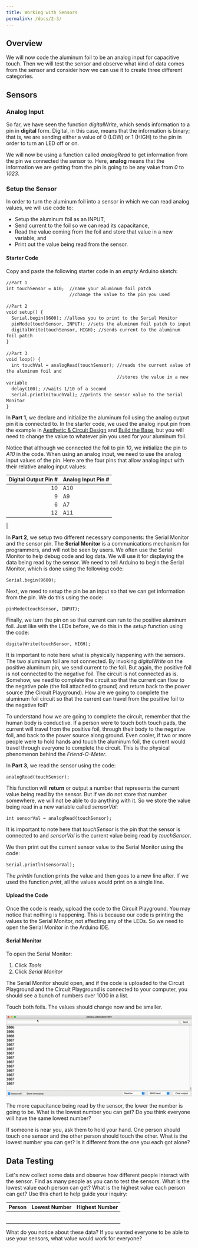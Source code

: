 ```yaml
---
title: Working with Sensors
permalink: /docs/2-3/
---
```

## Overview
We will now code the aluminum foil to be an analog input for capacitive touch. Then we will test the sensor and observe what kind of data comes from the sensor and consider how we can use it to create three different categories.

## Sensors

### Analog Input
So far, we have seen the function *digitalWrite*, which sends information to a pin in **digital** form. Digital, in this case, means that the information is binary; that is, we are sending either a value of 0 (LOW) or 1 (HIGH) to the pin in order to turn an LED off or on.

We will now be using a function called *analogRead* to get information from the pin we connected the sensor to. Here, **analog** means that the information we are getting from the pin is going to be any value from *0* to *1023*.

### Setup the Sensor
In order to turn the aluminum foil into a sensor in which we can read analog values, we will use code to:
- Setup the aluminum foil as an INPUT,
- Send current to the foil so we can read its capacitance,
- Read the value coming from the foil and store that value in a new variable, and
- Print out the value being read from the sensor.

#### Starter Code
Copy and paste the following starter code in an *empty* Arduino sketch:

```
//Part 1
int touchSensor = A10;  //name your aluminum foil patch
                        //change the value to the pin you used

//Part 2
void setup() {
  Serial.begin(9600); //allows you to print to the Serial Monitor
  pinMode(touchSensor, INPUT); //sets the aluminum foil patch to input
  digitalWrite(touchSensor, HIGH); //sends current to the aluminum foil patch
}

//Part 3
void loop() {
  int touchVal = analogRead(touchSensor); //reads the current value of the aluminum foil and
                                          //stores the value in a new variable
  delay(100); //waits 1/10 of a second
  Serial.println(touchVal); //prints the sensor value to the Serial Monitor
}
```

In **Part 1**, we declare and initialize the aluminum foil using the analog output pin it is connected to. In the starter code, we used the analog input pin from the example in [Aesthetic & Circuit Design](../2-1/) and [Build the Base](../2-2/), but you will need to change the value to whatever pin you used for your aluminum foil.

Notice that although we connected the foil to pin *10*, we initialize the pin to *A10* in the code. When using an analog input, we need to use the analog input values of the pin. Here are the four pins that allow analog input with their relative analog input values:

Digital Output Pin # | Analog Input Pin #
------------------:  | :-----------------
10  | A10
9  | A9
6  | A7
12  | A11
  |  

In **Part 2**, we setup two different necessary components: the Serial Monitor and the sensor pin. The **Serial Monitor** is a communications mechanism for programmers, and will not be seen by users. We often use the Serial Monitor to help debug code and log data. We will use it for displaying the data being read by the sensor. We need to tell Arduino to begin the Serial Monitor, which is done using the following code:

```
Serial.begin(9600);
```

Next, we need to setup the pin be an input so that we can get information from the pin. We do this using the code:

```
pinMode(touchSensor, INPUT);
```

Finally, we turn the pin on so that current can run to the positive aluminum foil. Just like with the LEDs before, we do this in the *setup* function using the code:

```
digitalWrite(touchSensor, HIGH);
```

It is important to note here what is physically happening with the sensors. The two aluminum foil are not connected. By invoking *digitalWrite* on the positive aluminum pin, we send current to the foil. But again, the positive foil is not connected to the negative foil. The circuit is not connected as is. Somehow, we need to complete the circuit so that the current can flow to the negative pole (the foil attached to ground) and return back to the power source (the Circuit Playground). <span class="think">How are we going to complete the aluminum foil circuit so that the current can travel from the positive foil to the negative foil?</span>

To understand how we are going to complete the circuit, remember that the human body is conductive. If a person were to touch both touch pads, the current will travel from the positive foil, through their body to the negative foil, and back to the power source along ground. Even cooler, if two or more people were to hold hands and touch the aluminum foil, the current would travel through everyone to complete the circuit. This is the physical phenomenon behind the *Friend-O-Meter*.

In **Part 3**, we read the sensor using the code:

```
analogRead(touchSensor);
```

This function will **return** or output a number that represents the current value being read by the sensor. But if we do not store that number somewhere, we will not be able to do anything with it. So we store the value being read in a new variable called *sensorVal*:

```
int sensorVal = analogRead(touchSensor);
```

It is important to note here that *touchSensor* is the pin that the sensor is connected to and *sensorVal* is the current value being read by *touchSensor*.

We then print out the current sensor value to the Serial Monitor using the code:

```
Serial.println(sensorVal);
```

The *println* function prints the value and then goes to a new line after. If we used the function *print*, all the values would print on a single line.

#### Upload the Code
Once the code is ready, upload the code to the Circuit Playground. You may notice that nothing is happening. This is because our code is printing the values to the Serial Monitor, not affecting any of the LEDs. So we need to open the Serial Monitor in the Arduino IDE.

#### Serial Monitor
To open the Serial Monitor:
1. Click *Tools*
2. Click *Serial Monitor*

The Serial Monitor should open, and if the code is uploaded to the Circuit Playground and the Circuit Playground is connected to your computer, you should see a bunch of numbers over 1000 in a list.

Touch both foils. The values should change now and be smaller.

![serial monitor readout](../images/2-3_nums.gif)

The more capacitance being read by the sensor, the lower the number is going to be. <span class="think">What is the lowest number you can get? Do you think everyone will have the same lowest number?</span>

If someone is near you, ask them to hold your hand. One person should touch one sensor and the other person should touch the other. What is the lowest number you can get? Is it different from the one you each got alone?

## Data Testing
Let's now collect some data and observe how different people interact with the sensor. Find as many people as you can to test the sensors. What is the lowest value each person can get? What is the highest value each person can get? Use this chart to help guide your inquiry:

Person | Lowest Number | Highest Number
:----- | :-----------: | :------------:
  |   |  
  |   |  
  |   |  
  |   |  
  |   |  
  |   |  

<span class="think">What do you notice about these data? If you wanted everyone to be able to use your sensors, what value would work for everyone?</span>
